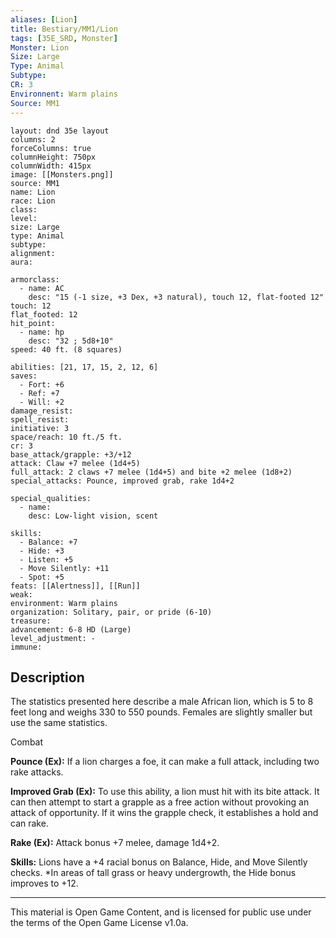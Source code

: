 ```yaml
---
aliases: [Lion]
title: Bestiary/MM1/Lion
tags: [35E_SRD, Monster]
Monster: Lion
Size: Large
Type: Animal
Subtype: 
CR: 3
Environnent: Warm plains
Source: MM1
---
```


```statblock
layout: dnd 35e layout
columns: 2
forceColumns: true
columnHeight: 750px
columnWidth: 415px
image: [[Monsters.png]]
source: MM1
name: Lion
race: Lion
class: 
level: 
size: Large
type: Animal
subtype: 
alignment: 
aura: 

armorclass:
  - name: AC
    desc: "15 (-1 size, +3 Dex, +3 natural), touch 12, flat-footed 12"
touch: 12
flat_footed: 12
hit_point:
  - name: hp
    desc: "32 ; 5d8+10"
speed: 40 ft. (8 squares)

abilities: [21, 17, 15, 2, 12, 6]
saves:
  - Fort: +6
  - Ref: +7
  - Will: +2
damage_resist: 
spell_resist: 
initiative: 3
space/reach: 10 ft./5 ft.
cr: 3
base_attack/grapple: +3/+12
attack: Claw +7 melee (1d4+5)
full_attack: 2 claws +7 melee (1d4+5) and bite +2 melee (1d8+2)
special_attacks: Pounce, improved grab, rake 1d4+2

special_qualities:
  - name: 
    desc: Low-light vision, scent

skills:
  - Balance: +7
  - Hide: +3
  - Listen: +5
  - Move Silently: +11
  - Spot: +5
feats: [[Alertness]], [[Run]]
weak: 
environment: Warm plains
organization: Solitary, pair, or pride (6-10)
treasure: 
advancement: 6-8 HD (Large)
level_adjustment: -
immune: 
```

## Description

<p>The statistics presented here describe a male African lion, which is 5 to 8 feet long and weighs 330 to 550 pounds. Females are slightly smaller but use the same statistics.</p>
<p>Combat</p>
<p>
            <b>Pounce (Ex):</b> If a lion charges a foe, it can make a full attack, including two rake attacks.</p>
<p>
            <b>Improved Grab (Ex):</b> To use this ability, a lion must hit with its bite attack. It can then attempt to start a grapple as a free action without provoking an attack of opportunity. If it wins the grapple check, it establishes a hold and can rake.</p>
<p>
            <b>Rake (Ex):</b> Attack bonus +7 melee, damage 1d4+2.</p>
<p>
            <b>Skills:</b> Lions have a +4 racial bonus on Balance, Hide, and Move Silently checks. *In areas of tall grass or heavy undergrowth, the Hide bonus improves to +12.</p>

---

This material is Open Game Content, and is licensed for public use under
the terms of the Open Game License v1.0a.
